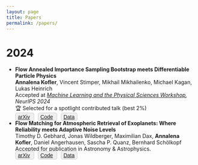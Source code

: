 ```yaml
---
layout: page
title: Papers
permalink: /papers/
---
```



# 2024
* **Flow Annealed Importance Sampling Bootstrap meets Differentiable Particle Physics** <br>
    **Annalena Kofler**, Vincent Stimper, Mikhail Mikhailenko, Michael Kagan, Lukas Heinrich <br>
    Accepted at _[Machine Learning and the Physical Sciences Workshop](https://ml4physicalsciences.github.io/2024/index.html), NeurIPS 2024_ <br>
    🏆 Selected for a spotlight contributed talk (best 2%) <br>
  <span style="border:1px solid #ccc; padding:2px 6px; border-radius:5px; margin-right: 10px; background-color:#f0f0f0; color:#333; font-family:sans-serif;">
    [arXiv](https://arxiv.org/abs/2411.16234)
  </span>
  <span style="border:1px solid #ccc; padding:2px 6px; border-radius:5px; margin-right: 10px; background-color:#f0f0f0; color:#333; font-family:sans-serif;">
    [Code](https://github.com/annalena-k/FAB-meets-diffME)
  </span>
  <span style="border:1px solid #ccc; padding:2px 6px; border-radius:5px; margin-right: 10px; background-color:#f0f0f0; color:#333; font-family:sans-serif;">
    [Data](https://doi.org/10.17617/3.UZ786R)
  </span>
* **Flow Matching for Atmospheric Retrieval of Exoplanets: Where Reliability meets Adaptive Noise Levels** <br>
  Timothy D. Gebhard, Jonas Wildberger, Maximilian Dax, **Annalena Kofler**, Daniel Angerhausen, Sascha P. Quanz, Bernhard Schölkopf <br>
  Accepted for publication in Astronomy & Astrophysics. <br>
  <span style="border:1px solid #ccc; padding:2px 6px; border-radius:5px; margin-right: 10px; background-color:#f0f0f0; color:#333; font-family:sans-serif;">
    [arXiv](https://arxiv.org/abs/2410.21477)
  </span>
  <span style="border:1px solid #ccc; padding:2px 6px; border-radius:5px; margin-right: 10px; background-color:#f0f0f0; color:#333; font-family:sans-serif;">
    [Code](https://github.com/timothygebhard/fm4ar)
  </span>
  <span style="border:1px solid #ccc; padding:2px 6px; border-radius:5px; margin-right: 10px; background-color:#f0f0f0; color:#333; font-family:sans-serif;">
    [Data](https://edmond.mpg.de/dataset.xhtml?persistentId=doi:10.17617/3.LYSSVN)
  </span>



